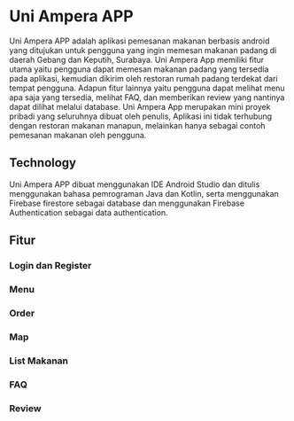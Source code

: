 # Uni Ampera APP

Uni Ampera APP adalah aplikasi pemesanan makanan berbasis android yang ditujukan untuk pengguna yang ingin memesan makanan padang di daerah Gebang dan Keputih, Surabaya. Uni Ampera App memiliki fitur utama yaitu pengguna dapat memesan makanan padang yang tersedia pada aplikasi, kemudian dikirim oleh restoran rumah padang terdekat dari tempat pengguna. Adapun fitur lainnya yaitu pengguna dapat melihat menu apa saja yang tersedia, melihat FAQ, dan memberikan review yang nantinya dapat dilihat melalui database. Uni Ampera App merupakan mini proyek pribadi yang seluruhnya dibuat oleh penulis, Aplikasi ini tidak terhubung dengan restoran makanan manapun, melainkan hanya sebagai contoh pemesanan makanan oleh pengguna.

## Technology

Uni Ampera APP dibuat menggunakan IDE Android Studio dan ditulis menggunakan bahasa pemrograman Java dan Kotlin, serta menggunakan Firebase firestore sebagai database dan menggunakan Firebase Authentication sebagai data authentication.

## Fitur

### Login dan Register

### Menu

### Order

### Map

### List Makanan

### FAQ

### Review
